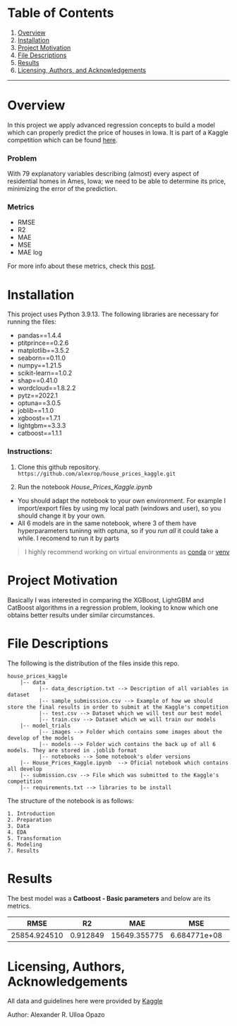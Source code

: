 # Table of Contents

1. [Overview](#overview)
2. [Installation](#installation)
3. [Project Motivation](#motivation)
4. [File Descriptions](#files)
5. [Results](#results)
6. [Licensing, Authors, and Acknowledgements](#licensing)

---

# Overview <a name="overview"></a>

In this project we apply advanced regression concepts to build a model which can properly predict the price of houses in Iowa. It is part of a Kaggle competition which can be found [here](https://www.kaggle.com/competitions/house-prices-advanced-regression-techniques/overview/description).

### Problem
 
With 79 explanatory variables describing (almost) every aspect of residential homes in Ames, Iowa; we need to be able to determine its price, minimizing the error of the prediction. 
  
### Metrics

  - RMSE
  - R2
  - MAE
  - MSE
  - MAE log 

For more info about these metrics, check this [post](https://towardsdatascience.com/what-are-the-best-metrics-to-evaluate-your-regression-model-418ca481755b).

# Installation <a name="installation"></a>

This project uses Python 3.9.13. The following libraries are necessary for running the files: 

  - pandas==1.4.4
  - ptitprince==0.2.6
  - matplotlib==3.5.2
  - seaborn==0.11.0
  - numpy==1.21.5
  - scikit-learn==1.0.2
  - shap==0.41.0
  - wordcloud==1.8.2.2
  - pytz==2022.1
  - optuna==3.0.5
  - joblib==1.1.0
  - xgboost==1.7.1
  - lightgbm==3.3.3
  - catboost==1.1.1

### Instructions:

1. Clone this github repository.
`https://github.com/alexrop/house_prices_kaggle.git`

2. Run the notebook *House_Prices_Kaggle.ipynb*

  - You should adapt the notebook to your own environment. For example I import/export files by using my local path (windows and user), so you should change it by your own.
  - All 6 models are in the same notebook, where 3 of them have hyperparameters tuninng with optuna, so if you *run all* it could take a while. I recomend to run it by parts
> I highly recommend working on virtual environments as [conda](https://conda.io/projects/conda/en/latest/user-guide/tasks/manage-environments.html#activating-an-environment) or [venv](https://docs.python.org/3.6/library/venv.html) 



# Project Motivation <a name="motivation"></a>

Basically I was interested in comparing the XGBoost, LightGBM and CatBoost algorithms in a regression problem, looking to know which one obtains better results under similar circumstances. 

# File Descriptions <a name="files"></a>

The following is the distribution of the files inside this repo.

```
house_prices_kaggle
    |-- data
          |-- data_description.txt --> Description of all variables in dataset
          |-- sample_submisssion.csv --> Example of how we should store the final results in order to submit at the Kaggle's competition
          |-- test.csv --> Dataset which we will test our best model
          |-- train.csv --> Dataset which we will train our models
    |-- model_trials
          |-- images --> Folder which contains some images about the develop of the models
          |-- models --> Folder wich contains the back up of all 6 models. They are stored in .joblib format
          |-- notebooks --> Some notebook's older versions
    |-- House_Prices_Kaggle.ipynb  --> Oficial notebook which contains all develop
    |-- submission.csv --> File which was submitted to the Kaggle's competition
    |-- requirements.txt --> libraries to be install

```
The structure of the notebook is as follows:

    1. Introduction
    2. Preparation
    3. Data
    4. EDA
    5. Transformation
    6. Modeling
    7. Results

# Results <a name="results"></a>

The best model was a **Catboost - Basic parameters** and below are its metrics.


| RMSE | R2 |	MAE | MSE | MAE log | 
|---|---|---|---|---|
| 25854.924510	| 0.912849	| 15649.355775 | 6.684771e+08 | 0.018547 |


# Licensing, Authors, Acknowledgements <a name="licensing"></a>

All data and guidelines here were provided by [Kaggle](https://www.kaggle.com/competitions/house-prices-advanced-regression-techniques/overview/description)

Author: Alexander R. Ulloa Opazo

